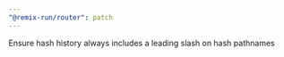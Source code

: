 ```yaml
---
"@remix-run/router": patch
---
```


Ensure hash history always includes a leading slash on hash pathnames
